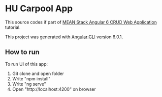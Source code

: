 # HU Carpool App
This source codes if part of [MEAN Stack Angular 6 CRUD Web Application](https://www.djamware.com/post/5b00bb9180aca726dee1fd6d/mean-stack-angular-6-crud-web-application) tutorial.

This project was generated with [Angular CLI](https://github.com/angular/angular-cli) version 6.0.1.

## How to run
To run UI of this app:

1. Git clone and open folder
2. Write "npm install"
3. Write "ng serve"
4. Open "http://localhost:4200" on browser

